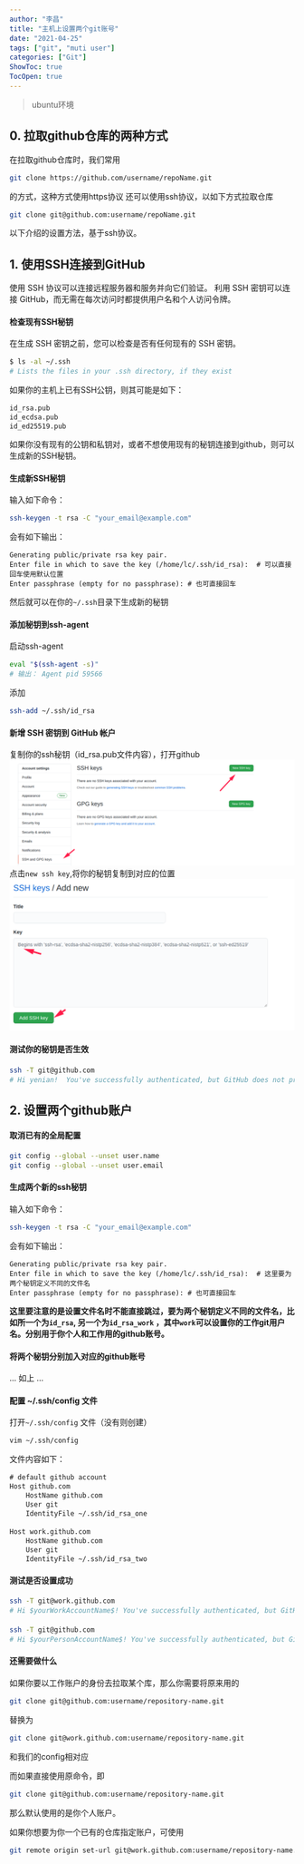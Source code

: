 ```yaml
---
author: "李昌"
title: "主机上设置两个git账号"
date: "2021-04-25"
tags: ["git", "muti user"]
categories: ["Git"]
ShowToc: true
TocOpen: true
---
```


> ubuntu环境
## 0. 拉取github仓库的两种方式
在拉取github仓库时，我们常用
```sh
git clone https://github.com/username/repoName.git
```
的方式，这种方式使用https协议
还可以使用ssh协议，以如下方式拉取仓库
```sh
git clone git@github.com:username/repoName.git
```
以下介绍的设置方法，基于ssh协议。

## 1. 使用SSH连接到GitHub
使用 SSH 协议可以连接远程服务器和服务并向它们验证。 利用 SSH 密钥可以连接 GitHub，而无需在每次访问时都提供用户名和个人访问令牌。  

#### 检查现有SSH秘钥
在生成 SSH 密钥之前，您可以检查是否有任何现有的 SSH 密钥。  
```sh
$ ls -al ~/.ssh
# Lists the files in your .ssh directory, if they exist
```
如果你的主机上已有SSH公钥，则其可能是如下：
```
id_rsa.pub
id_ecdsa.pub
id_ed25519.pub
```
如果你没有现有的公钥和私钥对，或者不想使用现有的秘钥连接到github，则可以生成新的SSH秘钥。

#### 生成新SSH秘钥
输入如下命令：
```sh
ssh-keygen -t rsa -C "your_email@example.com"
```
会有如下输出：
```
Generating public/private rsa key pair.
Enter file in which to save the key (/home/lc/.ssh/id_rsa):  # 可以直接回车使用默认位置
Enter passphrase (empty for no passphrase): # 也可直接回车
```
然后就可以在你的`~/.ssh`目录下生成新的秘钥

#### 添加秘钥到ssh-agent
启动ssh-agent
```sh
eval "$(ssh-agent -s)"
# 输出： Agent pid 59566
```
添加
```sh
ssh-add ~/.ssh/id_rsa
```

#### 新增 SSH 密钥到 GitHub 帐户
复制你的ssh秘钥（id_rsa.pub文件内容），打开github
![20210425191443](https://raw.githubusercontent.com/lich-Img/blogImg/master/img20210425191443.png)
点击`new ssh key`,将你的秘钥复制到对应的位置
![20210425191558](https://raw.githubusercontent.com/lich-Img/blogImg/master/img20210425191558.png)

#### 测试你的秘钥是否生效
```sh
ssh -T git@github.com
# Hi yenian!  You've successfully authenticated, but GitHub does not provide shell access.
```

## 2. 设置两个github账户
#### 取消已有的全局配置
```sh
git config --global --unset user.name
git config --global --unset user.email
```

#### 生成两个新的ssh秘钥
输入如下命令：
```sh
ssh-keygen -t rsa -C "your_email@example.com"
```
会有如下输出：
```
Generating public/private rsa key pair.
Enter file in which to save the key (/home/lc/.ssh/id_rsa):  # 这里要为两个秘钥定义不同的文件名
Enter passphrase (empty for no passphrase): # 也可直接回车
```
**这里要注意的是设置文件名时不能直接跳过，要为两个秘钥定义不同的文件名，比如所一个为`id_rsa`, 另一个为`id_rsa_work` ，其中`work`可以设置你的工作git用户名。分别用于你个人和工作用的github账号。**

#### 将两个秘钥分别加入对应的github账号
...
如上
...

#### 配置 ~/.ssh/config 文件
打开`~/.ssh/config` 文件（没有则创建）
```sh
vim ~/.ssh/config
```
文件内容如下：
```
# default github account
Host github.com
    HostName github.com
    User git 
    IdentityFile ~/.ssh/id_rsa_one

Host work.github.com
    HostName github.com
    User git
    IdentityFile ~/.ssh/id_rsa_two
```

#### 测试是否设置成功
```sh
ssh -T git@work.github.com
# Hi $yourWorkAccountName$! You've successfully authenticated, but GitHub does not provide shell access.

ssh -T git@github.com
# Hi $yourPersonAccountName$! You've successfully authenticated, but GitHub does not provide shell access.
```

#### 还需要做什么
如果你要以工作账户的身份去拉取某个库，那么你需要将原来用的
```sh
git clone git@github.com:username/repository-name.git
```
替换为
```sh
git clone git@work.github.com:username/repository-name.git  
```
和我们的config相对应

而如果直接使用原命令，即
```sh
git clone git@github.com:username/repository-name.git
```
那么默认使用的是你个人账户。

如果你想要为你一个已有的仓库指定账户，可使用
```sh
git remote origin set-url git@work.github.com:username/repository-name.git  # 指定工作账户
```
